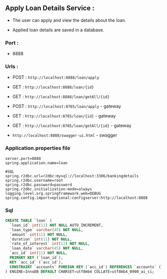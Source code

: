 ## Apply Loan Details Service :

* The user can apply and view the details about the loan.

* Applied loan details are saved in a database.

### Port :

* 8888

### Urls : 

* POST : `http://localhost:8888/loan/apply`

* GET : `http://localhost:8888/loan/{id}`

* GET : `http://localhost:8888/loan/getAll/{id}`

* POST : `http://localhost:8765/loan/apply` - gateway

* GET : `http://localhost:8765/loan/{id}` - gateway

* GET : `http://localhost:8765/loan/getAll/{id}` - gateway

* `http://localhost:8888/swagger-ui.html` - swagger

### Application.properties file

```properties
server.port=8888
spring.application.name=loan

#SQL
spring.r2dbc.url=r2dbc:mysql://localhost:3306/bankingdetails
spring.r2dbc.username=root
spring.r2dbc.password=password
spring.r2dbc.initialization-mode=always
logging.level.org.springframework.web=DEBUG
spring.config.import=optional:configserver:http://localhost:8888
```

### Sql

```sql
CREATE TABLE `loan` (
  `loan_id` int(11) NOT NULL AUTO_INCREMENT,
  `loan_type` varchar(45) NOT NULL,
  `amount` int(11) NOT NULL,
  `duration` int(11) NOT NULL,
  `rate_of_interest` int(11) NOT NULL,
  `loan_date` varchar(45) NOT NULL,
  `acc_id` int(11) NOT NULL,
  PRIMARY KEY (`loan_id`),
  KEY `acc_id` (`acc_id`),
  CONSTRAINT `accounts` FOREIGN KEY (`acc_id`) REFERENCES `accounts` (`acc_id`)
) ENGINE=InnoDB DEFAULT CHARSET=utf8mb4 COLLATE=utf8mb4_0900_ai_ci;
```